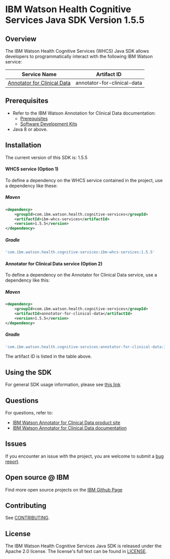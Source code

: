 # IBM Watson Health Cognitive Services Java SDK Version 1.5.5

## Overview

The IBM Watson Health Cognitive Services (WHCS) Java SDK allows developers to programmatically interact with the following IBM Watson service:

| Service Name | Artifact ID |
|--------------|-------------|
| [Annotator for Clinical Data](https://merative.github.io/acd-containers/) | annotator-for-clinical-data |

## Prerequisites

* Refer to the IBM Watson Annotation for Clinical Data documentation:
  * [Prerequisites](https://merative.github.io/acd-containers/installing/prereqs/)
  * [Software Development Kits](https://merative.github.io/acd-containers/usage/sdks/)
* Java 8 or above.

## Installation
The current version of this SDK is: 1.5.5

#### WHCS service (Option 1)
To define a dependency on the WHCS service contained in the project, use a dependency like these:

##### Maven

```xml
<dependency>
	<groupId>com.ibm.watson.health.cognitive-services</groupId>
	<artifactId>ibm-whcs-services</artifactId>
	<version>1.5.5</version>
</dependency>
```

##### Gradle

```gradle
'com.ibm.watson.health.cognitive-services:ibm-whcs-services:1.5.5'
```

#### Annotator for Clinical Data service (Option 2)
To define a dependency on the Annotator for Clinical Data service, use a dependency like this:

##### Maven

```xml
<dependency>
    <groupId>com.ibm.watson.health.cognitive-services</groupId>
    <artifactId>annotator-for-clinical-data</artifactId>
    <version>1.5.5</version>
</dependency>
```

##### Gradle
```gradle
'com.ibm.watson.health.cognitive-services:annotator-for-clinical-data:1.5.5'
```
The artifact ID is listed in the table above.

## Using the SDK
For general SDK usage information, please see [this link](https://github.com/IBM/ibm-cloud-sdk-common/blob/master/README.md)


## Questions

For questions, refer to: 
* [IBM Watson Annotator for Clinical Data product site](https://www.ibm.com/cloud/watson-annotator-for-clinical-data)
* [IBM Watson Annotator for Clinical Data documentation](https://merative.github.io/acd-containers/)

## Issues
If you encounter an issue with the project, you are welcome to submit a
[bug report](https://github.com/merative/whcs-java-sdk/issues).

## Open source @ IBM
Find more open source projects on the [IBM Github Page](http://ibm.github.io/)

## Contributing
See [CONTRIBUTING](CONTRIBUTING.md).

## License

The IBM Watson Health Cognitive Services Java SDK is released under the Apache 2.0 license.
The license's full text can be found in [LICENSE](LICENSE).
